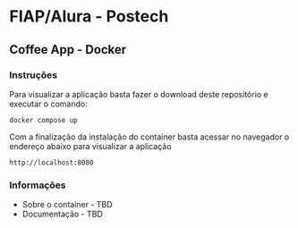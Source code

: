 # FIAP/Alura - Postech
## Coffee App - Docker
### Instruções
Para visualizar a aplicação basta fazer o download deste repositório e executar o comando:
```
docker compose up
```
Com a finalização da instalação do container basta acessar no navegador o endereço abaixo para visualizar a aplicação
```
http://localhost:8080
```
### Informações
- Sobre o container - TBD
- Documentação - TBD
